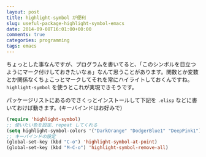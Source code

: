 ```yaml
---
layout: post
title: highlight-symbol が便利
slug: useful-package-highlight-symbol-emacs
date: 2014-09-08T16:01:00+00:00
comments: true
categories: programming
tags: emacs
---
```


ちょっとした事なんですが、プログラムを書いてると、「このシンボルを目立つようにマーク付けしておきたいなぁ」なんて思うことがあります。関数とか変数とか関係なくちょこっとマークしてそれを常にハイライトしておくんですね。`highlight-symbol` を使うとこれが実現できそうです。

パッケージリストにあるのでさくっとインストールして下記を `.elisp` などに書いておけば動きます。(キーバインドはお好みで)

```lisp
(require 'highlight-symbol)
;; 使いたい色を設定、repeat してくれる
(setq highlight-symbol-colors '("DarkOrange" "DodgerBlue1" "DeepPink1"))
;; キーバインドの設定
(global-set-key (kbd "C-o") 'highlight-symbol-at-point)
(global-set-key (kbd "M-C-o") 'highlight-symbol-remove-all)
```
